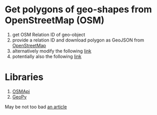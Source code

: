 # Get polygons of geo-shapes from OpenStreetMap (OSM)

1. get OSM Relation ID of geo-object
2. provide a relation ID and download polygon as GeoJSON from [OpenStreetMap](http://polygons.openstreetmap.fr/)
3. alternatively modify the following [link](https://nominatim.openstreetmap.org/search.php?q=berlin&polygon_geojson=1&format=json)
4. potentially also the following [link](https://wambachers-osm.website/boundaries/)

# Libraries

1. [OSMApi](http://osmapi.metaodi.ch/)
2. [GeoPy](https://geopy.readthedocs.io/en/stable/)

May be not too bad [an article](https://towardsdatascience.com/loading-data-from-openstreetmap-with-python-and-the-overpass-api-513882a27fd0)
